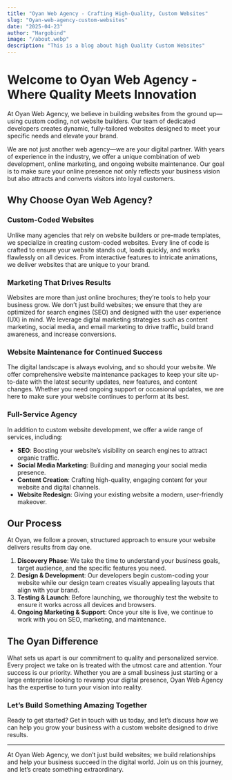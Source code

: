 ```yaml
---
title: "Oyan Web Agency - Crafting High-Quality, Custom Websites"
slug: "Oyan-web-agency-custom-websites"
date: "2025-04-23"
author: "Hargobind"
image: "/about.webp"
description: "This is a blog about high Quality Custom Websites"
---
```


# Welcome to Oyan Web Agency - Where Quality Meets Innovation

At Oyan Web Agency, we believe in building websites from the ground up—using custom coding, not website builders. Our team of dedicated developers creates dynamic, fully-tailored websites designed to meet your specific needs and elevate your brand. 

We are not just another web agency—we are your digital partner. With years of experience in the industry, we offer a unique combination of web development, online marketing, and ongoing website maintenance. Our goal is to make sure your online presence not only reflects your business vision but also attracts and converts visitors into loyal customers.

## Why Choose Oyan Web Agency?

### Custom-Coded Websites

Unlike many agencies that rely on website builders or pre-made templates, we specialize in creating custom-coded websites. Every line of code is crafted to ensure your website stands out, loads quickly, and works flawlessly on all devices. From interactive features to intricate animations, we deliver websites that are unique to your brand.

### Marketing That Drives Results

Websites are more than just online brochures; they’re tools to help your business grow. We don’t just build websites; we ensure that they are optimized for search engines (SEO) and designed with the user experience (UX) in mind. We leverage digital marketing strategies such as content marketing, social media, and email marketing to drive traffic, build brand awareness, and increase conversions.

### Website Maintenance for Continued Success

The digital landscape is always evolving, and so should your website. We offer comprehensive website maintenance packages to keep your site up-to-date with the latest security updates, new features, and content changes. Whether you need ongoing support or occasional updates, we are here to make sure your website continues to perform at its best.

### Full-Service Agency

In addition to custom website development, we offer a wide range of services, including:

- **SEO**: Boosting your website’s visibility on search engines to attract organic traffic.
- **Social Media Marketing**: Building and managing your social media presence.
- **Content Creation**: Crafting high-quality, engaging content for your website and digital channels.
- **Website Redesign**: Giving your existing website a modern, user-friendly makeover.

## Our Process

At Oyan, we follow a proven, structured approach to ensure your website delivers results from day one.

1. **Discovery Phase**: We take the time to understand your business goals, target audience, and the specific features you need.
2. **Design & Development**: Our developers begin custom-coding your website while our design team creates visually appealing layouts that align with your brand.
3. **Testing & Launch**: Before launching, we thoroughly test the website to ensure it works across all devices and browsers.
4. **Ongoing Marketing & Support**: Once your site is live, we continue to work with you on SEO, marketing, and maintenance.

## The Oyan Difference

What sets us apart is our commitment to quality and personalized service. Every project we take on is treated with the utmost care and attention. Your success is our priority. Whether you are a small business just starting or a large enterprise looking to revamp your digital presence, Oyan Web Agency has the expertise to turn your vision into reality.

### Let’s Build Something Amazing Together

Ready to get started? Get in touch with us today, and let’s discuss how we can help you grow your business with a custom website designed to drive results.

---

At Oyan Web Agency, we don’t just build websites; we build relationships and help your business succeed in the digital world. Join us on this journey, and let’s create something extraordinary.
